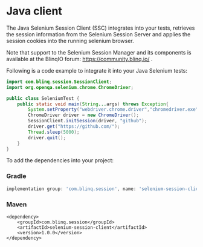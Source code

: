 # Java client
The Java Selenium Session Client (SSC) integrates into your tests, retrieves the session information from the Selenium Session Server and applies the session cookies into the running selenium browser.

Note that support to the Selenium Session Manager and its components is available at the BlinqIO forum: https://community.blinq.io/ .

Following is a code example to integrate it into your Java Selenium tests:
```java
import com.blinq.session.SessionClient;
import org.openqa.selenium.chrome.ChromeDriver;

public class SeleniumTest {
    public static void main(String...args) throws Exception{
        System.setProperty("webdriver.chrome.driver","chromedriver.exe");
        ChromeDriver driver = new ChromeDriver();
        SessionClient.initSession(driver, "github");
        driver.get("https://github.com/");
        Thread.sleep(5000);
        driver.quit();
    }
}

```

To add the dependencies into your project:
### Gradle
```gradle
implementation group: 'com.blinq.session', name: 'selenium-session-client', version: '1.0.0'
```
### Maven
```maven
<dependency>
    <groupId>com.blinq.session</groupId>
    <artifactId>selenium-session-client</artifactId>
    <version>1.0.0</version>
</dependency>
```
